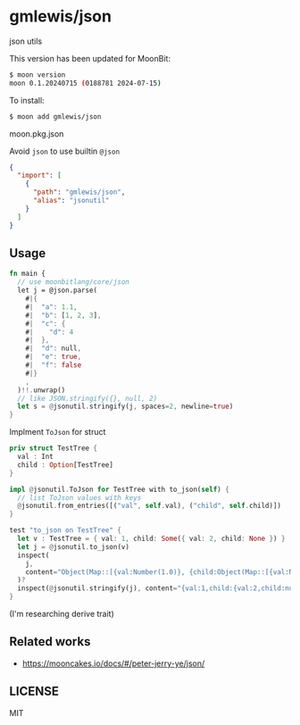# gmlewis/json

json utils

This version has been updated for MoonBit:

```bash
$ moon version
moon 0.1.20240715 (0188781 2024-07-15)
```

To install:

```bash
$ moon add gmlewis/json
```

moon.pkg.json

Avoid `json` to use builtin `@json`

```json
{
  "import": [
    {
      "path": "gmlewis/json",
      "alias": "jsonutil"
    }
  ]
}
```

## Usage

```rust
fn main {
  // use moonbitlang/core/json
  let j = @json.parse(
    #|{
    #|  "a": 1.1,
    #|  "b": [1, 2, 3],
    #|  "c": {
    #|    "d": 4
    #|  },
    #|  "d": null,
    #|  "e": true,
    #|  "f": false
    #|}
    ,
  )!!.unwrap()
  // like JSON.stringify({}, null, 2)
  let s = @jsonutil.stringify(j, spaces=2, newline=true)
}
```

Implment `ToJson` for struct

```rust
priv struct TestTree {
  val : Int
  child : Option[TestTree]
}

impl @jsonutil.ToJson for TestTree with to_json(self) {
  // list ToJson values with keys
  @jsonutil.from_entries([("val", self.val), ("child", self.child)])
}

test "to_json on TestTree" {
  let v : TestTree = { val: 1, child: Some({ val: 2, child: None }) }
  let j = @jsonutil.to_json(v)
  inspect(
    j,
    content="Object(Map::[{val:Number(1.0)}, {child:Object(Map::[{val:Number(2.0)}, {child:Null}])}])",
  )?
  inspect(@jsonutil.stringify(j), content="{val:1,child:{val:2,child:null}}")?
}
```

(I'm researching derive trait)

## Related works

- https://mooncakes.io/docs/#/peter-jerry-ye/json/

## LICENSE

MIT
